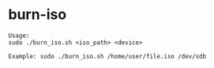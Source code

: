 # burn-iso
```
Usage:
sudo ./burn_iso.sh <iso_path> <device>

Example: sudo ./burn_iso.sh /home/user/file.iso /dev/sdb
```
